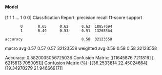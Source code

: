 #### Model
[1 1 1 ... 1 0 0]
Classification Report:
              precision    recall  f1-score   support

           0       0.65      0.62      0.63  18857694
           1       0.49      0.53      0.51  13265864

    accuracy                           0.58  32123558
   macro avg       0.57      0.57      0.57  32123558
weighted avg       0.59      0.58      0.58  32123558

Accuracy: 0.5820005056725036
Confusion Matrix:
[[11645876  7211818]
 [ 6215813  7050051]]
Confusion Matrix (%):
[[36.2533814  22.45024664]
 [19.34970279 21.94666917]]
